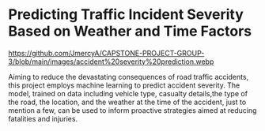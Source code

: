 # Predicting Traffic Incident Severity Based on Weather and Time Factors

https://github.com/JmercyA/CAPSTONE-PROJECT-GROUP-3/blob/main/images/accident%20severity%20prediction.webp 

Aiming to reduce the devastating consequences of road traffic accidents, this project employs machine learning to predict accident severity. The model, trained on data including vehicle type, casualty details,the type of the road, the location, and the weather at the time of the accident, just to mention a few, can be used to inform proactive strategies aimed at reducing fatalities and injuries.
